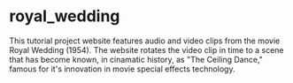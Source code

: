 # royal_wedding
This tutorial project website features audio and video clips from the movie Royal Wedding (1954). The website rotates the video clip in time to a scene that has become known, in cinamatic history, as "The Ceiling Dance," famous for it's innovation in movie special effects technology.
